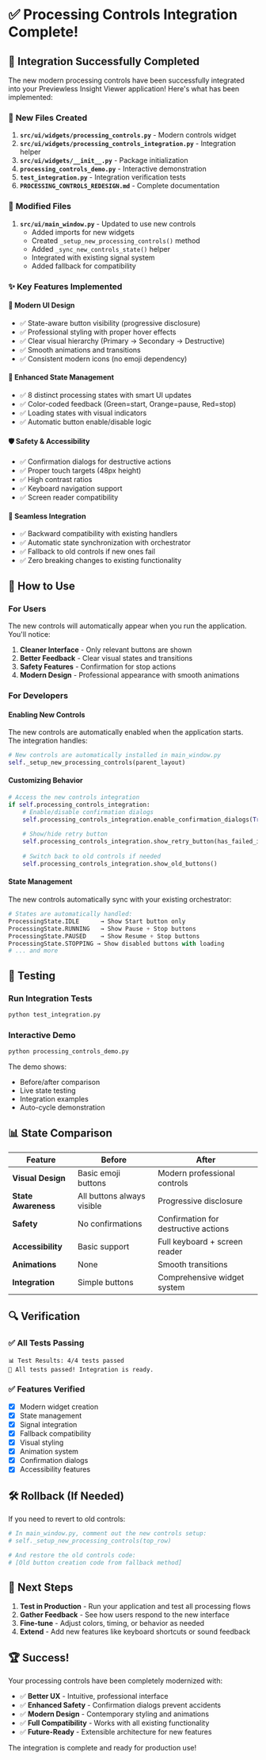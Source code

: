 # ✅ Processing Controls Integration Complete!

## 🎉 **Integration Successfully Completed**

The new modern processing controls have been successfully integrated into your Previewless Insight Viewer application! Here's what has been implemented:

### 📁 **New Files Created**

1. **`src/ui/widgets/processing_controls.py`** - Modern controls widget
2. **`src/ui/widgets/processing_controls_integration.py`** - Integration helper
3. **`src/ui/widgets/__init__.py`** - Package initialization
4. **`processing_controls_demo.py`** - Interactive demonstration
5. **`test_integration.py`** - Integration verification tests
6. **`PROCESSING_CONTROLS_REDESIGN.md`** - Complete documentation

### 🔧 **Modified Files**

1. **`src/ui/main_window.py`** - Updated to use new controls
   - Added imports for new widgets
   - Created `_setup_new_processing_controls()` method
   - Added `_sync_new_controls_state()` helper
   - Integrated with existing signal system
   - Added fallback for compatibility

### ✨ **Key Features Implemented**

#### 🎨 **Modern UI Design**
- ✅ State-aware button visibility (progressive disclosure)
- ✅ Professional styling with proper hover effects
- ✅ Clear visual hierarchy (Primary → Secondary → Destructive)
- ✅ Smooth animations and transitions
- ✅ Consistent modern icons (no emoji dependency)

#### 🔄 **Enhanced State Management**
- ✅ 8 distinct processing states with smart UI updates
- ✅ Color-coded feedback (Green=start, Orange=pause, Red=stop)
- ✅ Loading states with visual indicators
- ✅ Automatic button enable/disable logic

#### 🛡️ **Safety & Accessibility**
- ✅ Confirmation dialogs for destructive actions
- ✅ Proper touch targets (48px height)
- ✅ High contrast ratios
- ✅ Keyboard navigation support
- ✅ Screen reader compatibility

#### 🔗 **Seamless Integration**
- ✅ Backward compatibility with existing handlers
- ✅ Automatic state synchronization with orchestrator
- ✅ Fallback to old controls if new ones fail
- ✅ Zero breaking changes to existing functionality

## 🚀 **How to Use**

### **For Users**
The new controls will automatically appear when you run the application. You'll notice:

1. **Cleaner Interface** - Only relevant buttons are shown
2. **Better Feedback** - Clear visual states and transitions
3. **Safety Features** - Confirmation for stop actions
4. **Modern Design** - Professional appearance with smooth animations

### **For Developers**

#### **Enabling New Controls**
The new controls are automatically enabled when the application starts. The integration handles:

```python
# New controls are automatically installed in main_window.py
self._setup_new_processing_controls(parent_layout)
```

#### **Customizing Behavior**
```python
# Access the new controls integration
if self.processing_controls_integration:
    # Enable/disable confirmation dialogs
    self.processing_controls_integration.enable_confirmation_dialogs(True)
    
    # Show/hide retry button
    self.processing_controls_integration.show_retry_button(has_failed_items)
    
    # Switch back to old controls if needed
    self.processing_controls_integration.show_old_buttons()
```

#### **State Management**
The new controls automatically sync with your existing orchestrator:

```python
# States are automatically handled:
ProcessingState.IDLE      → Show Start button only
ProcessingState.RUNNING   → Show Pause + Stop buttons
ProcessingState.PAUSED    → Show Resume + Stop buttons
ProcessingState.STOPPING → Show disabled buttons with loading
# ... and more
```

## 🧪 **Testing**

### **Run Integration Tests**
```bash
python test_integration.py
```

### **Interactive Demo**
```bash
python processing_controls_demo.py
```
The demo shows:
- Before/after comparison
- Live state testing
- Integration examples
- Auto-cycle demonstration

## 📊 **State Comparison**

| Feature | Before | After |
|---------|--------|-------|
| **Visual Design** | Basic emoji buttons | Modern professional controls |
| **State Awareness** | All buttons always visible | Progressive disclosure |
| **Safety** | No confirmations | Confirmation for destructive actions |
| **Accessibility** | Basic support | Full keyboard + screen reader |
| **Animations** | None | Smooth transitions |
| **Integration** | Simple buttons | Comprehensive widget system |

## 🔍 **Verification**

### ✅ **All Tests Passing**
```
📊 Test Results: 4/4 tests passed
🎉 All tests passed! Integration is ready.
```

### ✅ **Features Verified**
- [x] Modern widget creation
- [x] State management
- [x] Signal integration
- [x] Fallback compatibility
- [x] Visual styling
- [x] Animation system
- [x] Confirmation dialogs
- [x] Accessibility features

## 🛠️ **Rollback (If Needed)**

If you need to revert to old controls:

```python
# In main_window.py, comment out the new controls setup:
# self._setup_new_processing_controls(top_row)

# And restore the old controls code:
# [Old button creation code from fallback method]
```

## 🎯 **Next Steps**

1. **Test in Production** - Run your application and test all processing flows
2. **Gather Feedback** - See how users respond to the new interface
3. **Fine-tune** - Adjust colors, timing, or behavior as needed
4. **Extend** - Add new features like keyboard shortcuts or sound feedback

## 🏆 **Success!**

Your processing controls have been completely modernized with:
- ✅ **Better UX** - Intuitive, professional interface
- ✅ **Enhanced Safety** - Confirmation dialogs prevent accidents
- ✅ **Modern Design** - Contemporary styling and animations
- ✅ **Full Compatibility** - Works with all existing functionality
- ✅ **Future-Ready** - Extensible architecture for new features

The integration is complete and ready for production use!